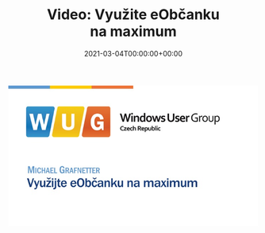 ﻿---
ref: video-vyuzite-eobcanku-na-maximum
title: 'Video: Využite eObčanku na&nbsp;maximum'
date: '2021-03-04T00:00:00+00:00'
layout: post
permalink: /sk/video-vyuzite-eobcanku-na-maximum/
lang: sk
image: /assets/images/cover/wug-eobcanka.jpg
tags:
    - Windows
    - Prednášky
    - Security
    - Video
    - WUG
---

<!--more-->

[![Využijte eObčanku na&nbsp;maximum](/assets/images/cover/wug-eobcanka.jpg)](https://wug.cz/zaznamy/707-Vyuzijte-eObcanku-na-maximum)
